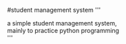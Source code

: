 #student management system
''' 
    
a simple student management system,     
mainly to practice python programming   
'''